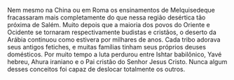 ﻿Nem mesmo na China ou em Roma os ensinamentos de Melquisedeque fracassaram mais completamente do que nessa região desértica tão próxima de Salém. Muito depois que a maioria dos povos do Oriente e Ocidente se tornaram respectivamente budistas e cristãos, o deserto da Arábia continuou como estivera por milhares de anos. Cada tribo adorava seus antigos fetiches, e muitas famílias tinham seus próprios deuses domésticos. Por muito tempo a luta perdurou entre Ishtar babilônico, Yavé hebreu, Ahura iraniano e o Pai cristão do Senhor Jesus Cristo. Nunca algum desses conceitos foi capaz de deslocar totalmente os outros.